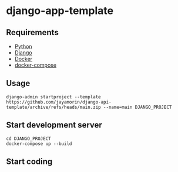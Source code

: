 # django-app-template

## Requirements

* [Python](https://www.python.org/downloads/)
* [Django](https://www.djangoproject.com/download/)
* [Docker](https://docs.docker.com/get-docker/)
* [docker-compose](https://docs.docker.com/compose/install/standalone/)

## Usage

```
django-admin startproject --template https://github.com/jayamorin/django-api-template/archive/refs/heads/main.zip --name=main DJANGO_PROJECT
```

## Start development server

```
cd DJANGO_PROJECT
docker-compose up --build
```

## Start coding
